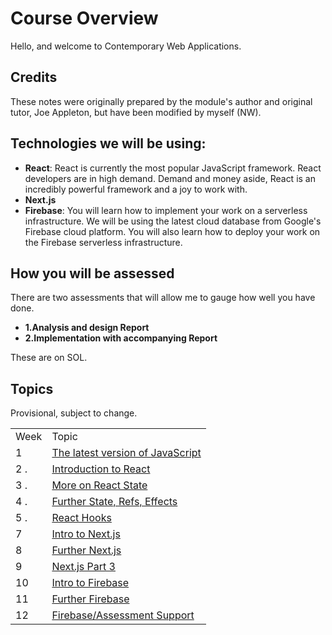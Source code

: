 # Course Overview

Hello, and welcome to Contemporary Web Applications.

## Credits ##

These notes were originally prepared by the module's author and original tutor, Joe Appleton, but have been modified by myself (NW).

## Technologies we will be using:

- **React**: React is currently the most popular JavaScript framework. React developers are in high demand. Demand and money aside, React is an incredibly powerful framework and a joy to work with.
- **Next.js**
- **Firebase**: You will learn how to implement your work on a serverless infrastructure. We will be using the latest cloud database from Google's Firebase cloud platform. You will also learn how to deploy your work on the Firebase serverless infrastructure.

## How you will be assessed

There are two assessments that will allow me to gauge how well you have done.

- **1.Analysis and design Report**
- **2.Implementation with accompanying Report**

These are on SOL.

## Topics

Provisional, subject to change.


|      |                                              |
| ---- | -------------------------------------------- |
| Week | Topic                                        |
| 1    | [The latest version of JavaScript](week_1/)             |
| 2 .  | [Introduction to React](week_2/)                       |
| 3 .  | [More on React State](week_3/)                       |
| 4 .  | [Further State, Refs, Effects](week_4/)                       |
| 5 .  | [React Hooks](week_5/)                       |
| 7 | [Intro to Next.js](week_7/)                                       |
| 8 | [Further Next.js](week_8/)                                       |
| 9  | [Next.js Part 3](week_9/)                                     |
| 10  | [Intro to Firebase](week_10/)                                     |
| 11  | [Further Firebase](week_11/)                                     |
| 12 | [Firebase/Assessment Support](week_12/)  |


